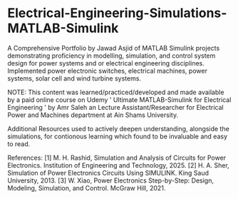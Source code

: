 # Electrical-Engineering-Simulations-MATLAB-Simulink
A Comprehensive Portfolio by Jawad Asjid of MATLAB Simulink projects demonstrating proficiency in modelling, simulation, and control system design for power systems and or electrical engineering disciplines. Implemented power electronic switches, electrical machines, power systems, solar cell and wind turbine systems.

NOTE: This content was learned/practiced/developed and made available by a paid online course on Udemy ' Ultimate MATLAB-Simulink for Electrical Engineering ' by Amr Saleh an Lecture Assistant/Researcher for Electrical Power and Machines department at Ain Shams University.


Additional Resources used to actively deepen understanding, alongside the simulations, for contionous learning which found to be invaluable and easy to read.

References:
[1] M. H. Rashid, Simulation and Analysis of Circuits for Power Electronics. Institution of Engineering and Technology, 2025.
[2] H. A. Sher, Simulation of Power Electronics Circuits Using SIMULINK. King Saud University, 2013.
[3] W. Xiao, Power Electronics Step-by-Step: Design, Modeling, Simulation, and Control. McGraw Hill, 2021.

